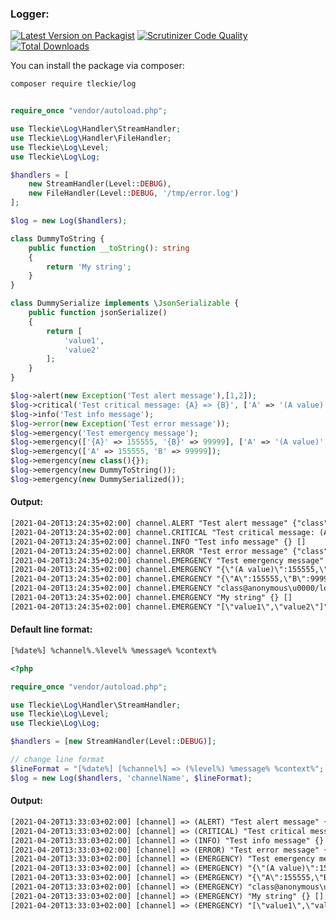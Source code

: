 ### Logger:

[![Latest Version on Packagist](https://img.shields.io/packagist/v/tleckie/log.svg?style=flat-square)](https://packagist.org/packages/tleckie/log)
[![Scrutinizer Code Quality](https://scrutinizer-ci.com/g/teodoroleckie/log/badges/quality-score.png?b=master)](https://scrutinizer-ci.com/g/teodoroleckie/log/?branch=master)
[![Total Downloads](https://img.shields.io/packagist/dt/tleckie/log.svg?style=flat-square)](https://packagist.org/packages/tleckie/log)


You can install the package via composer:

```bash
composer require tleckie/log
```


```php

require_once "vendor/autoload.php";

use Tleckie\Log\Handler\StreamHandler;
use Tleckie\Log\Handler\FileHandler;
use Tleckie\Log\Level;
use Tleckie\Log\Log;

$handlers = [
    new StreamHandler(Level::DEBUG),
    new FileHandler(Level::DEBUG, '/tmp/error.log')
];

$log = new Log($handlers);

class DummyToString {
    public function __toString(): string
    {
        return 'My string';
    }
}

class DummySerialize implements \JsonSerializable {
    public function jsonSerialize()
    {
        return [
            'value1',
            'value2'
        ];
    }
}

$log->alert(new Exception('Test alert message'),[1,2]);
$log->critical('Test critical message: {A} => {B}', ['A' => '(A value)', 'B' => '(B value)']);
$log->info('Test info message');
$log->error(new Exception('Test error message'));
$log->emergency('Test emergency message');
$log->emergency(['{A}' => 155555, '{B}' => 99999], ['A' => '(A value)', 'B' => '(B value)']);
$log->emergency(['A' => 155555, 'B' => 99999]);
$log->emergency(new class(){});
$log->emergency(new DummyToString());
$log->emergency(new DummySerialized());
```

#### Output:

```txt
[2021-04-20T13:24:35+02:00] channel.ALERT "Test alert message" {"class":"Exception","message":"Test alert message","code":0,"file":"/log/index.php:34"} [1,2]
[2021-04-20T13:24:35+02:00] channel.CRITICAL "Test critical message: (A value) => (B value)" {} {"A":"(A value)","B":"(B value)"}
[2021-04-20T13:24:35+02:00] channel.INFO "Test info message" {} []
[2021-04-20T13:24:35+02:00] channel.ERROR "Test error message" {"class":"Exception","message":"Test error message","code":0,"file":"/log/index.php:37"} []
[2021-04-20T13:24:35+02:00] channel.EMERGENCY "Test emergency message" {} []
[2021-04-20T13:24:35+02:00] channel.EMERGENCY "{\"(A value)\":155555,\"(B value)\":99999}" {} {"A":"(A value)","B":"(B value)"}
[2021-04-20T13:24:35+02:00] channel.EMERGENCY "{\"A\":155555,\"B\":99999}" {} []
[2021-04-20T13:24:35+02:00] channel.EMERGENCY "class@anonymous\u0000/log/index.php:41$2" {} []
[2021-04-20T13:24:35+02:00] channel.EMERGENCY "My string" {} []
[2021-04-20T13:24:35+02:00] channel.EMERGENCY "[\"value1\",\"value2\"]" {} []
```

#### Default line format:

```txt
[%date%] %channel%.%level% %message% %context%
```

```php
<?php

require_once "vendor/autoload.php";

use Tleckie\Log\Handler\StreamHandler;
use Tleckie\Log\Level;
use Tleckie\Log\Log;

$handlers = [new StreamHandler(Level::DEBUG)];

// change line format
$lineFormat = "[%date%] [%channel%] => (%level%) %message% %context%";
$log = new Log($handlers, 'channelName', $lineFormat);
```

#### Output:

```txt
[2021-04-20T13:33:03+02:00] [channel] => (ALERT) "Test alert message" {"class":"Exception","message":"Test alert message","code":0,"file":"/log/index.php:34"} [1,2]
[2021-04-20T13:33:03+02:00] [channel] => (CRITICAL) "Test critical message: (A value) => (B value)" {} {"A":"(A value)","B":"(B value)"}
[2021-04-20T13:33:03+02:00] [channel] => (INFO) "Test info message" {} []
[2021-04-20T13:33:03+02:00] [channel] => (ERROR) "Test error message" {"class":"Exception","message":"Test error message","code":0,"file":"/log/index.php:37"} []
[2021-04-20T13:33:03+02:00] [channel] => (EMERGENCY) "Test emergency message" {} []
[2021-04-20T13:33:03+02:00] [channel] => (EMERGENCY) "{\"(A value)\":155555,\"(B value)\":99999}" {} {"A":"(A value)","B":"(B value)"}
[2021-04-20T13:33:03+02:00] [channel] => (EMERGENCY) "{\"A\":155555,\"B\":99999}" {} []
[2021-04-20T13:33:03+02:00] [channel] => (EMERGENCY) "class@anonymous\u0000/log/index.php:41$2" {} []
[2021-04-20T13:33:03+02:00] [channel] => (EMERGENCY) "My string" {} []
[2021-04-20T13:33:03+02:00] [channel] => (EMERGENCY) "[\"value1\",\"value2\"]" {} []
```